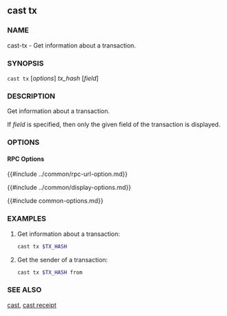 ## cast tx

### NAME

cast-tx - Get information about a transaction.

### SYNOPSIS

``cast tx`` [*options*] *tx_hash* [*field*]

### DESCRIPTION

Get information about a transaction.

If *field* is specified, then only the given field of the transaction is displayed.

### OPTIONS

#### RPC Options

{{#include ../common/rpc-url-option.md}}

{{#include ../common/display-options.md}}

{{#include common-options.md}}

### EXAMPLES

1. Get information about a transaction:
    ```sh
    cast tx $TX_HASH
    ```

2. Get the sender of a transaction:
    ```sh
    cast tx $TX_HASH from
    ```

### SEE ALSO

[cast](./cast.md), [cast receipt](./cast-receipt.md)
